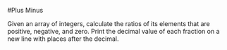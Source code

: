 #Plus Minus

Given an array of integers, calculate the ratios of its elements that are positive, negative, and zero. Print the decimal value of each fraction on a new line with  places after the decimal.